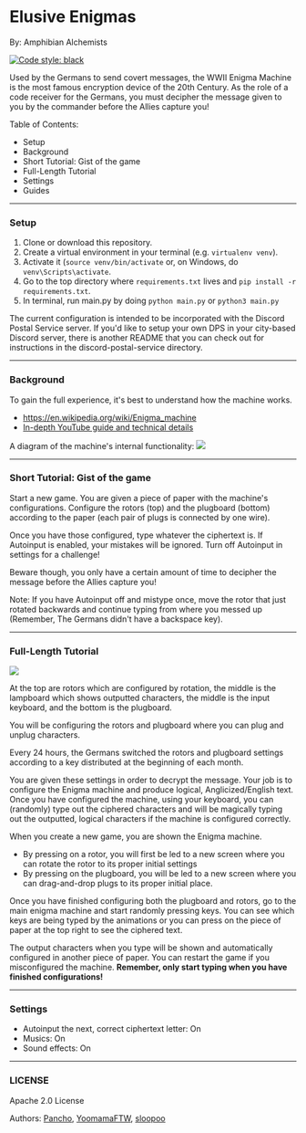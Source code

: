 # Elusive Enigmas
By: Amphibian Alchemists

[![Code style: black](https://img.shields.io/badge/code%20style-black-000000.svg)](https://github.com/psf/black)

Used by the Germans to send covert messages, the WWII Enigma Machine is the most famous encryption device of the 20th Century. As the role of a code receiver for the Germans, you must decipher the message given to you by the commander before the Allies capture you!

Table of Contents:
- Setup
- Background
- Short Tutorial: Gist of the game
- Full-Length Tutorial
- Settings
- Guides

---
### Setup
1. Clone or download this repository.
2. Create a virtual environment in your terminal (e.g. `virtualenv venv`).
3. Activate it (`source venv/bin/activate` or, on Windows, do `venv\Scripts\activate`. 
4. Go to the top directory where `requirements.txt` lives and `pip install -r requirements.txt`.
5. In terminal, run main.py by doing `python main.py` or `python3 main.py`

The current configuration is intended to be incorporated with the Discord Postal Service server. If you'd like to setup your own DPS in your city-based Discord server, there is another README that you can check out for instructions in the discord-postal-service directory.

---
### Background
To gain the full experience, it's best to understand how the machine works. 
- https://en.wikipedia.org/wiki/Enigma_machine
- [In-depth YouTube guide and technical details](https://www.youtube.com/watch?v=GcI-YlFSGYo)

A diagram of the machine's internal functionality:
![](https://i.pinimg.com/originals/67/cc/c3/67ccc3a33d6fbbf4b2738e167b5cfa37.png)

---
### Short Tutorial: Gist of the game
Start a new game. You are given a piece of paper with the machine's configurations. Configure the rotors (top) and the plugboard (bottom) according to the paper (each pair of plugs is connected by one wire).

Once you have those configured, type whatever the ciphertext is. If Autoinput is enabled, your mistakes will be ignored. Turn off Autoinput in settings for a challenge!

Beware though, you only have a certain amount of time to decipher the message before the Allies capture you!

Note: If you have Autoinput off and mistype once, move the rotor that just rotated backwards and continue typing from where you messed up (Remember, The Germans didn't have a backspace key).

---
### Full-Length Tutorial
![](https://ietp-web-cdn-eandt-cache.azureedge.net/0/2/c/4/5/9/02c4592c9a481871f93b30cdb914d341e22f547b.jpg)

At the top are rotors which are configured by rotation, the middle is the lampboard which shows outputted characters, the middle is the input keyboard, and the bottom is the plugboard.

You will be configuring the rotors and plugboard where you can plug and unplug characters.

Every 24 hours, the Germans switched the rotors and plugboard settings according to a key distributed at the beginning of each month.

You are given these settings in order to decrypt the message. Your job is to configure the Enigma machine and produce logical, Anglicized/English text. Once you have configured the machine, using your keyboard, you can (randomly) type out the ciphered characters and will be magically typing out the outputted, logical characters if the machine is configured correctly.

When you create a new game, you are shown the Enigma machine.

- By pressing on a rotor, you will first be led to a new screen where you can rotate the rotor to its proper initial settings
- By pressing on the plugboard, you will be led to a new screen where you can drag-and-drop plugs to its proper initial place.

Once you have finished configuring both the plugboard and rotors, go to the main enigma machine and start randomly pressing keys. You can see which keys are being typed by the animations or you can press on the piece of paper at the top right to see the ciphered text.

The output characters when you type will be shown and automatically configured in another piece of paper. You can restart the game if you misconfigured the machine. __Remember, only start typing when you have finished configurations!__

---
### Settings
- Autoinput the next, correct ciphertext letter: On
- Musics: On
- Sound effects: On 

---
### LICENSE
Apache 2.0 License

Authors: [Pancho](https://github.com/Franccisco), [YoomamaFTW](https://github.com/YoomamaFTW), [sloopoo](https://github.com/flextian)

